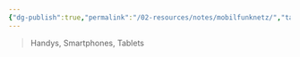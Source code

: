 ```yaml
---
{"dg-publish":true,"permalink":"/02-resources/notes/mobilfunknetz/","tags":["hardware","netzwerk"],"noteIcon":"","updated":"2024-08-02T16:07:27.000+02:00"}
---
```


>Handys, Smartphones, Tablets
